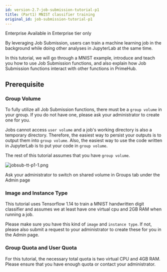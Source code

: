 ```yaml
---
id: version-2.7-job-submission-tutorial-p1
title: (Part1) MNIST classifier training
original_id: job-submission-tutorial-p1
---
```


<div class="ee-only tooltip">Enterprise
  <span class="tooltiptext">Available in Enterprise tier only</span>
</div>

By leveraging Job Submission, users can train a machine learning job in the background while doing other analyses in JupyterLab at the same time.

In this tutorial, we will go through a MNIST example, introduce and teach you how to use Job Submission functions, and also explain how Job Submission functions interact with other functions in PrimeHub.

## Prerequisite

### Group Volume

To fully utilize all Job Submission functions, there must be a `group volume` in your group. If you do not have one, please ask your administrator to create one for you.

Jobs cannot access `user volume` and a job's working directory is also a temporary directory. Therefore, the easiest way to persist your outputs is to output them into `group volume`. Also, the easiest way to use the code written in JupyterLab is to put your code in `group volume`.

The rest of this tutorial assumes that you have `group volume`.

![jobsub-tt-p1-1.png](assets/jobsub-tt-p1-1.png)

Ask your administrator to switch on shared volume in Groups tab under the Admin page 

### Image and Instance Type

This tutorial uses Tensorflow 1.14 to train a MNIST handwritten digit classifier and assumes we at least have one virtual cpu and 2GB RAM when running a job.

Please make sure you have this kind of `image` and `instance type`. If not, please also submit a request to your administrator to create these for you in the Admin page. 

### Group Quota and User Quota

For this tutorial, the necessary total quota is two virtual CPU and 4GB RAM. Please ensure that you have enough quota or contact your administrator.